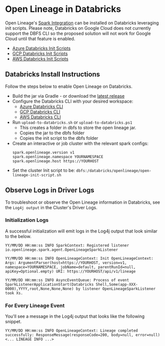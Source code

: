 <!-- Copyright 2018-2022 contributors to the OpenLineage project -->

<!-- SPDX-License-Identifier: Apache-2.0 -->

# Open Lineage in Databricks

Open Lineage's [Spark Integration](../README.md) can be installed on Databricks leveraging init scripts. Please note, Databricks on Google Cloud does not currently support the DBFS CLI so the proposed solution will not work for Google Cloud until that feature is enabled. 

* [Azure Databricks Init Scripts](https://docs.microsoft.com/en-us/azure/databricks/clusters/init-scripts)
* [GCP Databricks Init Scripts](https://docs.gcp.databricks.com/clusters/init-scripts.html)
* [AWS Databricks Init Scripts](https://docs.databricks.com/clusters/init-scripts.html)

## Databricks Install Instructions

Follow the steps below to enable Open Lineage on Databricks.

* Build the jar via Gradle - or download the [latest release](https://search.maven.org/remote_content?g=io.openlineage&a=openlineage-spark&v=LATEST)
* Configure the Databricks CLI with your desired workspace:
    * [Azure Databricks CLI](https://docs.microsoft.com/en-us/azure/databricks/dev-tools/cli/)
    * [GCP Databricks CLI](https://docs.gcp.databricks.com/dev-tools/cli/index.html)
    * [AWS Databricks CLI](https://docs.databricks.com/dev-tools/cli/index.html)
* Run `upload-to-databricks.sh` or `upload-to-databricks.ps1`
    * This creates a folder in dbfs to store the open lineage jar.
    * Copies the jar to the dbfs folder
    * Copies the init script to the dbfs folder
* Create an interactive or job cluster with the relevant spark configs:
    ```
    spark.openlineage.version v1
    spark.openlineage.namespace YOURNAMESPACE
    spark.openlineage.host https://YOURHOST
    ```
* Set the cluster Init script to be: `dbfs:/databricks/openlineage/open-lineage-init-script.sh`

## Observe Logs in Driver Logs

To troubleshoot or observe the Open Lineage information in Databricks, see the `Log4j output` in the Cluster's Driver Logs.

### Initialization Logs

A successful initialization will emit logs in the Log4j output that look similar to the below.

```
YY/MM/DD HH:mm:ss INFO SparkContext: Registered listener io.openlineage.spark.agent.OpenLineageSparkListener

YY/MM/DD HH:mm:ss INFO OpenLineageContext: Init OpenLineageContext: Args: ArgumentParser(host=https://YOURHOST, version=v1, namespace=YOURNAMESPACE, jobName=default, parentRunId=null, apiKey=Optional.empty) URI: https://YOURHOST/api/v1/lineage

YY/MM/DD HH:mm:ss INFO AsyncEventQueue: Process of event SparkListenerApplicationStart(Databricks Shell,Some(app-XXX-0000),YYYY,root,None,None,None) by listener OpenLineageSparkListener took Xs.
```

### For Every Lineage Event

You'll see a message in the Log4j output that looks like the following snippet.

```
YY/MM/DD HH:mm:ss INFO OpenLineageContext: Lineage completed successfully: ResponseMessage(responseCode=200, body=null, error=null) <... LINEAGE INFO ...>
```
